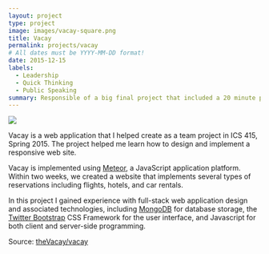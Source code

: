 ```yaml
---
layout: project
type: project
image: images/vacay-square.png
title: Vacay
permalink: projects/vacay
# All dates must be YYYY-MM-DD format!
date: 2015-12-15
labels:
  - Leadership
  - Quick Thinking
  - Public Speaking
summary: Responsible of a big final project that included a 20 minute presentation.
---
```


<img class="ui medium right floated rounded image" src="../images/vacay-home-page.png">

Vacay is a web application that I helped create as a team project in ICS 415, Spring 2015. The project helped me learn how to design and implement a responsive web site.

Vacay is implemented using [Meteor](http://meteor.com), a JavaScript application platform. Within two weeks, we created a website that implements several types of reservations including flights, hotels, and car rentals.

In this project I gained experience with full-stack web application design and associated technologies, including [MongoDB](http://mongodb.com) for database storage, the [Twitter Bootstrap](http://getbootstrap.com/) CSS Framework for the user interface, and Javascript for both client and server-side programming. 
 
Source: <a href="https://github.com/theVacay/vacay"><i class="large github icon"></i>theVacay/vacay</a>
